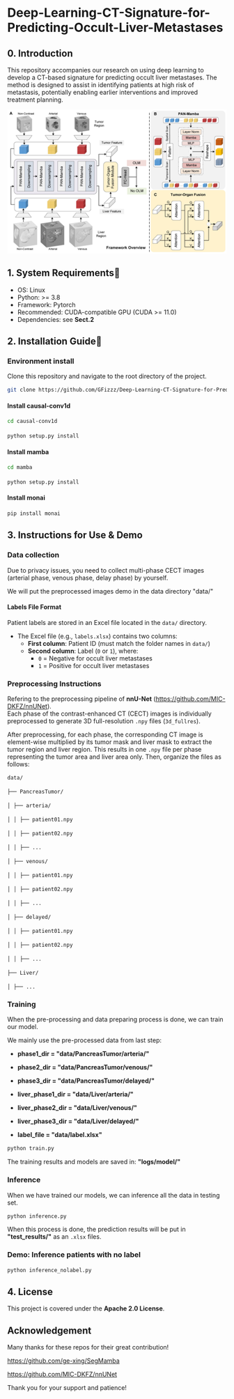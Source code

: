 # Deep-Learning-CT-Signature-for-Predicting-Occult-Liver-Metastases

## 0. Introduction

This repository accompanies our research on using deep learning to develop a CT-based signature for predicting occult liver metastases. The method is designed to assist in identifying patients at high risk of metastasis, potentially enabling earlier interventions and improved treatment planning.

![Model Overview](images/our_framework.jpg)

## 1. System Requirements🔧

- OS: Linux
- Python: >= 3.8
- Framework: Pytorch
- Recommended: CUDA-compatible GPU (CUDA >= 11.0)
- Dependencies: see **Sect.2**

## 2. Installation Guide📅

### Environment install
Clone this repository and navigate to the root directory of the project.

```bash
git clone https://github.com/GFizzz/Deep-Learning-CT-Signature-for-Predicting-Occult-Liver-Metastases.git

```
#### Install causal-conv1d

```bash
cd causal-conv1d

python setup.py install
```

#### Install mamba

```bash
cd mamba

python setup.py install
```

#### Install monai 

```bash
pip install monai
```

## 3. Instructions for Use & Demo

### Data collection

Due to privacy issues, you need to collect multi-phase CECT images (arterial phase, venous phase, delay phase) by yourself.

We will put the preprocessed images demo in the data directory "data/"

#### Labels File Format

Patient labels are stored in an Excel file located in the `data/` directory.

- The Excel file (e.g., `labels.xlsx`) contains two columns:
  - **First column**: Patient ID (must match the folder names in `data/`)
  - **Second column**: Label (`0` or `1`), where:
    - `0` = Negative for occult liver metastases
    - `1` = Positive for occult liver metastases

### Preprocessing Instructions

Refering to the preprocessing pipeline of **nnU-Net** (https://github.com/MIC-DKFZ/nnUNet).  
Each phase of the contrast-enhanced CT (CECT) images is individually preprocessed to generate 3D full-resolution `.npy` files (`3d_fullres`).

After preprocessing, for each phase, the corresponding CT image is element-wise multiplied by its tumor mask and liver mask to extract the tumor region and liver region. This results in one `.npy` file per phase representing the tumor area and liver area only.
Then, organize the files as follows:
```text
data/

├── PancreasTumor/

│ ├── arteria/

│ │ ├── patient01.npy

│ │ ├── patient02.npy

│ │ ├── ...

│ ├── venous/

│ │ ├── patient01.npy

│ │ ├── patient02.npy

│ │ ├── ...

│ ├── delayed/

│ │ ├── patient01.npy

│ │ ├── patient02.npy

│ │ ├── ...

├── Liver/

│ ├── ...
```
### Training 

When the pre-processing and data preparing process is done, we can train our model.

We mainly use the pre-processed data from last step: 

- **phase1_dir = "data/PancreasTumor/arteria/"**

- **phase2_dir = "data/PancreasTumor/venous/"**

- **phase3_dir = "data/PancreasTumor/delayed/"**

- **liver_phase1_dir = "data/Liver/arteria/"**

- **liver_phase2_dir = "data/Liver/venous/"**

- **liver_phase3_dir = "data/Liver/delayed/"**

- **label_file = "data/label.xlsx"**

```bash 
python train.py
```

The training results and models are saved in: **"logs/model/"**




### Inference 

When we have trained our models, we can inference all the data in testing set.

```bash 
python inference.py
```

When this process is done, the prediction results will be put in **"test_results/"** as an `.xlsx` files.

### Demo: Inference patients with no label 

```bash 
python inference_nolabel.py
```

## 4. License

This project is covered under the **Apache 2.0 License**.


## Acknowledgement
Many thanks for these repos for their great contribution!

https://github.com/ge-xing/SegMamba 

https://github.com/MIC-DKFZ/nnUNet


Thank you for your support and patience!


